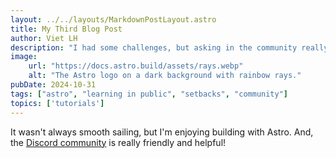 ```yaml
---
layout: ../../layouts/MarkdownPostLayout.astro
title: My Third Blog Post
author: Viet LH
description: "I had some challenges, but asking in the community really helped!"
image:
    url: "https://docs.astro.build/assets/rays.webp"
    alt: "The Astro logo on a dark background with rainbow rays."
pubDate: 2024-10-31
tags: ["astro", "learning in public", "setbacks", "community"]
topics: ['tutorials']
---
```

It wasn't always smooth sailing, but I'm enjoying building with Astro. And, the [Discord community](https://astro.build/chat) is really friendly and helpful!
